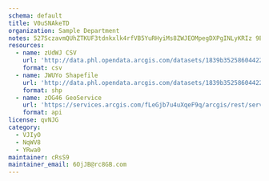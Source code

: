 ```yaml
---
schema: default
title: V0uSNAkeTD 
organization: Sample Department 
notes: 527SczavmQUhZTKUF3tdnkxlk4rfVB5YuRHyiMs8ZWJEOMpegDXPgINLyKRIz 9Er0PGbVW3LF1Q06xHGv61T7Cmlqqnj4AidoCp 
resources:
  - name: zUdWJ CSV
    url: 'http://data.phl.opendata.arcgis.com/datasets/1839b35258604422b0b520cbb668df0d_0.csv'
    format: csv
  - name: JWUYo Shapefile
    url: 'http://data.phl.opendata.arcgis.com/datasets/1839b35258604422b0b520cbb668df0d_0.zip'
    format: shp
  - name: zOG46 GeoService
    url: 'https://services.arcgis.com/fLeGjb7u4uXqeF9q/arcgis/rest/services/Air_Monitoring_Stations/FeatureServer/0/query'
    format: api
license: qvNJG 
category:
  - VJIyO 
  - NqWV8 
  - YRwa0 
maintainer: cRsS9  
maintainer_email: 6OjJB@rc8GB.com
---
```

